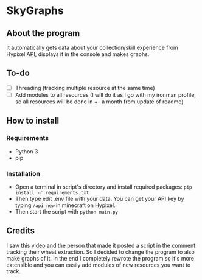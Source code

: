# SkyGraphs
## About the program
It automatically gets data about your collection/skill experience from Hypixel API, displays it in the console and makes graphs.
## To-do
- [ ] Threading (tracking multiple resource at the same time)
- [ ] Add modules to all resources (I will do it as I go with my ironman profile, so all resources will be done in +- a month from update of readme)
## How to install
### Requirements
- Python 3
- pip
### Installation
- Open a terminal in script's directory and install required packages: ```pip install -r requirements.txt```
- Then type edit .env file with your data. You can get your API key by typing ```/api new``` in minecraft on Hypixel.
- Then start the script with ```python main.py```
## Credits
I saw this [video](https://www.youtube.com/watch?v=VSzKwkXea1g) and the person that made it posted a script in the comment tracking their wheat extraction. So I decided to change the program to also make graphs of it. In the end I completely rewrote the program so it's more extensible and you can easily add modules of new resources you want to track.